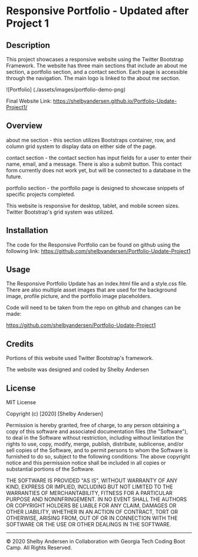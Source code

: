 # Responsive Portfolio - Updated after Project 1

## Description

This project showcases a responsive website using the Twitter Bootstrap Framework. The website has three main sections that include an about me section, a portfolio section, and a contact section. Each page is accessible through the navigation. The main logo is linked to the about me section.

![Portfolio] (./assets/images/portfolio-demo-png)

Final Website Link: https://shelbyandersen.github.io/Portfolio-Update-Project1/

## Overview

about me section - this section utilizes Bootstraps container, row, and column grid system to display data on either side of the page.

contact section - the contact section has input fields for a user to enter their name, email, and a message. There is also a submit button. This contact form currently does not work yet, but will be connected to a database in the future.

portfolio section - the portfolio page is designed to showcase snippets of specific projects completed.

This website is responsive for desktop, tablet, and mobile screen sizes. Twitter Bootstrap's grid system was utilized.

## Installation

The code for the Responsive Portfolio can be found on github using the following link: https://github.com/shelbyandersen/Portfolio-Update-Project1

## Usage

The Responsive Portfolio Update has an index.html file and a style.css file. There are also multiple asset images that are used for the background image, profile picture, and the portfolio image placeholders.

Code will need to be taken from the repo on github and changes can be made:

https://github.com/shelbyandersen/Portfolio-Update-Project1

## Credits

Portions of this website used Twitter Bootstrap's framework.

The website was designed and coded by Shelby Andersen

## License

MIT License

Copyright (c) [2020] [Shelby Andersen]

Permission is hereby granted, free of charge, to any person obtaining a copy of this software and associated documentation files (the "Software"), to deal in the Software without restriction, including without limitation the rights to use, copy, modify, merge, publish, distribute, sublicense, and/or sell copies of the Software, and to permit persons to whom the Software is furnished to do so, subject to the following conditions: The above copyright notice and this permission notice shall be included in all copies or substantial portions of the Software.

THE SOFTWARE IS PROVIDED "AS IS", WITHOUT WARRANTY OF ANY KIND, EXPRESS OR IMPLIED, INCLUDING BUT NOT LIMITED TO THE WARRANTIES OF MERCHANTABILITY, FITNESS FOR A PARTICULAR PURPOSE AND NONINFRINGEMENT. IN NO EVENT SHALL THE AUTHORS OR COPYRIGHT HOLDERS BE LIABLE FOR ANY CLAIM, DAMAGES OR OTHER LIABILITY, WHETHER IN AN ACTION OF CONTRACT, TORT OR OTHERWISE, ARISING FROM, OUT OF OR IN CONNECTION WITH THE SOFTWARE OR THE USE OR OTHER DEALINGS IN THE SOFTWARE.

---

© 2020 Shelby Andersen in Collaboration with Georgia Tech Coding Boot Camp. All Rights Reserved.
